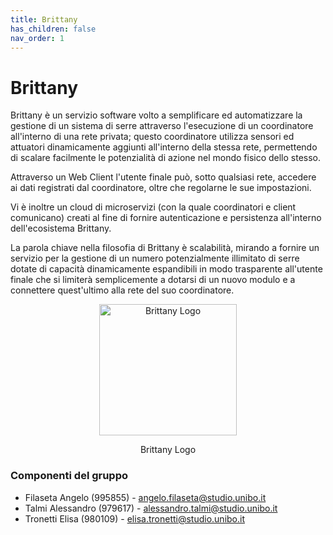```yaml
---
title: Brittany
has_children: false
nav_order: 1
---
```


# Brittany

Brittany è un servizio software volto a semplificare ed automatizzare la gestione di un sistema di serre attraverso l'esecuzione di un coordinatore all'interno di una rete privata; questo coordinatore utilizza sensori ed attuatori dinamicamente aggiunti all'interno della stessa rete, permettendo di scalare facilmente le potenzialità di azione nel mondo fisico dello stesso.  

Attraverso un Web Client l'utente finale può, sotto qualsiasi rete, accedere ai dati registrati dal coordinatore, oltre che regolarne le sue impostazioni.  

Vi è inoltre un cloud di microservizi (con la quale coordinatori e client comunicano) creati al fine di fornire autenticazione e persistenza all'interno dell'ecosistema Brittany.  

La parola chiave nella filosofia di Brittany è scalabilità, mirando a fornire un servizio per la gestione di un numero potenzialmente illimitato di serre dotate di capacità dinamicamente espandibili in modo trasparente all'utente finale che si limiterà semplicemente a dotarsi di un nuovo modulo e a connettere quest'ultimo alla rete del suo coordinatore.

<div align="center">
<img src="https://images2.imgbox.com/0a/66/tHsUyTQ1_o.png" alt="Brittany Logo"  width="220px" height="210px">
<p align="center">Brittany Logo</p>
</div>

### Componenti del gruppo
- Filaseta Angelo (995855) - <angelo.filaseta@studio.unibo.it>
- Talmi Alessandro (979617) - <alessandro.talmi@studio.unibo.it>
- Tronetti Elisa (980109) - <elisa.tronetti@studio.unibo.it>